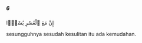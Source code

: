 ##### 6

<span class="ayah">إِنَّ مَعَ ٱلْعُسْرِ يُسْرًۭا</span>

<span class="ayah_translation">sesungguhnya sesudah kesulitan itu ada kemudahan.</span>
